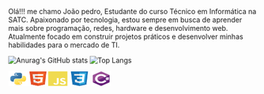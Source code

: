 Olá!!! me chamo João pedro, Estudante do curso Técnico em Informática na SATC. Apaixonado por tecnologia, estou sempre em busca de aprender mais sobre programação, redes, hardware e desenvolvimento web. Atualmente focado em construir projetos práticos e desenvolver minhas habilidades para o mercado de TI.

![Anurag's GitHub stats](https://github-readme-stats.vercel.app/api?username=Joaopedropetryovelar&show_icons=true&theme=dark)
![Top Langs](https://github-readme-stats.vercel.app/api/top-langs/?username=Joaopedropetryovelar&hide_progress=true)

<img align="center" alt="joao-Python" height="30" width="40" src="https://raw.githubusercontent.com/devicons/devicon/master/icons/python/python-original.svg"><img align="center" alt="joao-HTML" height="30" width="40" src="https://raw.githubusercontent.com/devicons/devicon/master/icons/html5/html5-original.svg"><img align="center" alt="joao-Js" height="30" width="40" src="https://raw.githubusercontent.com/devicons/devicon/master/icons/javascript/javascript-plain.svg"> <img align="center" alt="joao-CSS" height="30" width="40" src="https://raw.githubusercontent.com/devicons/devicon/master/icons/css3/css3-original.svg">  <img align="center" alt="Rafa-Csharp" height="30" width="40" src="https://raw.githubusercontent.com/devicons/devicon/master/icons/csharp/csharp-original.svg">
          

 
          

